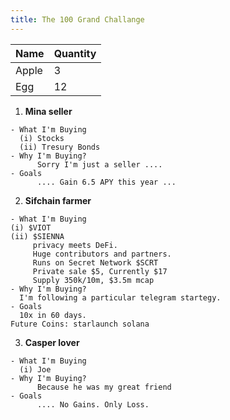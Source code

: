 ```yaml
---
title: The 100 Grand Challange
---
```


|Name |Quantity|
|-----|--------|
|Apple|3       |
|Egg  |12      |




1. **Mina seller**

```
- What I'm Buying
  (i) Stocks
  (ii) Tresury Bonds 
- Why I'm Buying?
      Sorry I'm just a seller ....
- Goals
      .... Gain 6.5 APY this year ...
``` 
2. **Sifchain farmer** 
```
- What I'm Buying
(i) $VIOT
(ii) $SIENNA
     privacy meets DeFi.
     Huge contributors and partners.
     Runs on Secret Network $SCRT
     Private sale $5, Currently $17
     Supply 350k/10m, $3.5m mcap
- Why I'm Buying?
  I'm following a particular telegram startegy. 
- Goals
  10x in 60 days.
Future Coins: starlaunch solana
``` 

3. **Casper lover**
```
- What I'm Buying
  (i) Joe
- Why I'm Buying?
      Because he was my great friend
- Goals
      .... No Gains. Only Loss.  
 



   


